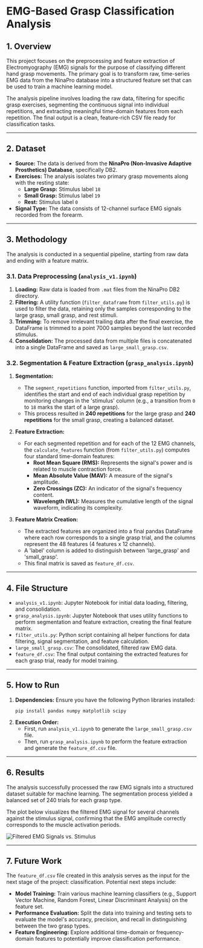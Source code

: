 # EMG-Based Grasp Classification Analysis

## 1. Overview

This project focuses on the preprocessing and feature extraction of Electromyography (EMG) signals for the purpose of classifying different hand grasp movements. The primary goal is to transform raw, time-series EMG data from the NinaPro database into a structured feature set that can be used to train a machine learning model.

The analysis pipeline involves loading the raw data, filtering for specific grasp exercises, segmenting the continuous signal into individual repetitions, and extracting meaningful time-domain features from each repetition. The final output is a clean, feature-rich CSV file ready for classification tasks.

---

## 2. Dataset

* **Source:** The data is derived from the **NinaPro (Non-Invasive Adaptive Prosthetics) Database**, specifically DB2.
* **Exercises:** The analysis isolates two primary grasp movements along with the resting state:
    * **Large Grasp:** Stimulus label `18`
    * **Small Grasp:** Stimulus label `19`
    * **Rest:** Stimulus label `0`
* **Signal Type:** The data consists of 12-channel surface EMG signals recorded from the forearm.

---

## 3. Methodology

The analysis is conducted in a sequential pipeline, starting from raw data and ending with a feature matrix.

### 3.1. Data Preprocessing (`analysis_v1.ipynb`)

1.  **Loading:** Raw data is loaded from `.mat` files from the NinaPro DB2 directory.
2.  **Filtering:** A utility function (`filter_dataframe` from `filter_utils.py`) is used to filter the data, retaining only the samples corresponding to the large grasp, small grasp, and rest stimuli.
3.  **Trimming:** To remove irrelevant trailing data after the final exercise, the DataFrame is trimmed to a point 7000 samples beyond the last recorded stimulus.
4.  **Consolidation:** The processed data from multiple files is concatenated into a single DataFrame and saved as `large_small_grasp.csv`.

### 3.2. Segmentation & Feature Extraction (`grasp_analysis.ipynb`)

1.  **Segmentation:**
    * The `segment_repetitions` function, imported from `filter_utils.py`, identifies the start and end of each individual grasp repetition by monitoring changes in the 'stimulus' column (e.g., a transition from `0` to `18` marks the start of a large grasp).
    * This process resulted in **240 repetitions** for the large grasp and **240 repetitions** for the small grasp, creating a balanced dataset.

2.  **Feature Extraction:**
    * For each segmented repetition and for each of the 12 EMG channels, the `calculate_features` function (from `filter_utils.py`) computes four standard time-domain features:
        * **Root Mean Square (RMS):** Represents the signal's power and is related to muscle contraction force.
        * **Mean Absolute Value (MAV):** A measure of the signal's amplitude.
        * **Zero Crossings (ZC):** An indicator of the signal's frequency content.
        * **Wavelength (WL):** Measures the cumulative length of the signal waveform, indicating its complexity.

3.  **Feature Matrix Creation:**
    * The extracted features are organized into a final pandas DataFrame where each row corresponds to a single grasp trial, and the columns represent the 48 features (4 features x 12 channels).
    * A 'label' column is added to distinguish between 'large_grasp' and 'small_grasp'.
    * This final matrix is saved as `feature_df.csv`.

---

## 4. File Structure

* `analysis_v1.ipynb`: Jupyter Notebook for initial data loading, filtering, and consolidation.
* `grasp_analysis.ipynb`: Jupyter Notebook that uses utility functions to perform segmentation and feature extraction, creating the final feature matrix.
* `filter_utils.py`: Python script containing all helper functions for data filtering, signal segmentation, and feature calculation.
* `large_small_grasp.csv`: The consolidated, filtered raw EMG data.
* `feature_df.csv`: The final output containing the extracted features for each grasp trial, ready for model training.

---

## 5. How to Run

1.  **Dependencies:** Ensure you have the following Python libraries installed:
    ```
    pip install pandas numpy matplotlib scipy
    ```
2.  **Execution Order:**
    * First, run `analysis_v1.ipynb` to generate the `large_small_grasp.csv` file.
    * Then, run `grasp_analysis.ipynb` to perform the feature extraction and generate the `feature_df.csv` file.

---

## 6. Results

The analysis successfully processed the raw EMG signals into a structured dataset suitable for machine learning. The segmentation process yielded a balanced set of 240 trials for each grasp type.

The plot below visualizes the filtered EMG signal for several channels against the stimulus signal, confirming that the EMG amplitude correctly corresponds to the muscle activation periods.

![Filtered EMG Signals vs. Stimulus](https://i.imgur.com/uW2gY8A.png)

---

## 7. Future Work

The `feature_df.csv` file created in this analysis serves as the input for the next stage of the project: classification. Potential next steps include:

* **Model Training:** Train various machine learning classifiers (e.g., Support Vector Machine, Random Forest, Linear Discriminant Analysis) on the feature set.
* **Performance Evaluation:** Split the data into training and testing sets to evaluate the model's accuracy, precision, and recall in distinguishing between the two grasp types.
* **Feature Engineering:** Explore additional time-domain or frequency-domain features to potentially improve classification performance.
